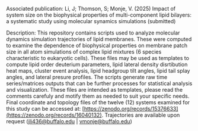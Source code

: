 Associated publication: Li, J; Thomson, S; Monje, V. (2025) Impact of system size on the biophysical properties of multi-component 
lipid bilayers: a systematic study using molecular synamics simulations (submitted)

Description: This repository contains scripts used to analyze molecular dynamics simulation trajectories of lipid membranes. 
These were computed to examine the dependence of biophysical properties on membrane patch size in all atom simulations of 
complex lipid mixtures (6 species characteristic to eukaryotic cells). These files may be used as templates to compute lipid order 
deuterium parameters, lipid lateral density disrtibution heat maps, cluster event analysis, lipid headgroup tilt angles, 
lipid tail splay angles, and lateral presure profiles. The scripts generate raw time series/matrices outputs that can be further 
processes for statistical analysis and visualization. These files are intended as templates, please read the comments carefuly and 
motify them as needed to suit your specific needs. 
Final coordinate and topology files of the twelve (12) systems examined for this study can be accessed at: 
[https://zenodo.org/records/15376633](https://zenodo.org/records/16040132). 
Trajectories are available upon request (jli436@buffalo.edu | vmonje@buffalo.edu)
